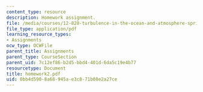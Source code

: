 ```yaml
---
content_type: resource
description: Homework assignment.
file: /media/courses/12-820-turbulence-in-the-ocean-and-atmosphere-spring-2007/0bb4d5908a68945ae3c871b08e2a27ce_homework2.pdf
file_type: application/pdf
learning_resource_types:
- Assignments
ocw_type: OCWFile
parent_title: Assignments
parent_type: CourseSection
parent_uid: 7c12ef86-b2d5-bbd4-401d-6da5c19e4b77
resourcetype: Document
title: homework2.pdf
uid: 0bb4d590-8a68-945a-e3c8-71b08e2a27ce
---
```

